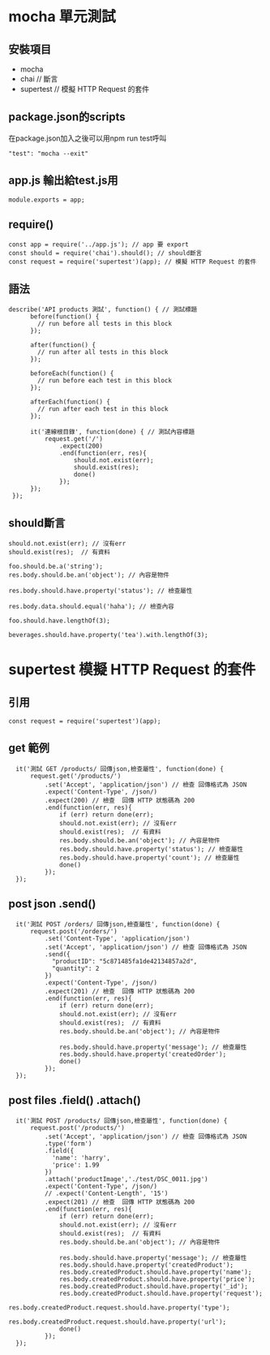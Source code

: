 # mocha 單元測試
## 安裝項目
- mocha
- chai // 斷言
- supertest // 模擬 HTTP Request 的套件

## package.json的scripts
在package.json加入之後可以用npm run test呼叫

    "test": "mocha --exit"

## app.js 輸出給test.js用
    module.exports = app;
    
## require()
    const app = require('../app.js'); // app 要 export
    const should = require('chai').should(); // should斷言
    const request = require('supertest')(app); // 模擬 HTTP Request 的套件
    
## 語法
    describe('API products 測試', function() { // 測試標題
          before(function() {
            // run before all tests in this block
          });
        
          after(function() {
            // run after all tests in this block
          });
        
          beforeEach(function() {
            // run before each test in this block
          });
        
          afterEach(function() {
            // run after each test in this block
          });
          
          it('連線根目錄', function(done) { // 測試內容標題
              request.get('/')            
                  .expect(200)
                  .end(function(err, res){
                      should.not.exist(err);
                      should.exist(res);
                      done()
                  });
          });
     });
## should斷言
    should.not.exist(err); // 沒有err
    should.exist(res);  // 有資料
    
    foo.should.be.a('string');
    res.body.should.be.an('object'); // 內容是物件
    
    res.body.should.have.property('status'); // 檢查屬性
    
    res.body.data.should.equal('haha'); // 檢查內容
    
    foo.should.have.lengthOf(3);
    
    beverages.should.have.property('tea').with.lengthOf(3);
    
# supertest 模擬 HTTP Request 的套件

## 引用
    const request = require('supertest')(app);
    
## get 範例
      it('測試 GET /products/ 回傳json,檢查屬性', function(done) {
          request.get('/products/')   
              .set('Accept', 'application/json') // 檢查 回傳格式為 JSON
              .expect('Content-Type', /json/) 
              .expect(200) // 檢查  回傳 HTTP 狀態碼為 200
              .end(function(err, res){
                  if (err) return done(err);
                  should.not.exist(err); // 沒有err
                  should.exist(res);  // 有資料
                  res.body.should.be.an('object'); // 內容是物件
                  res.body.should.have.property('status'); // 檢查屬性
                  res.body.should.have.property('count'); // 檢查屬性
                  done()
              });
      });

## post json .send()
      it('測試 POST /orders/ 回傳json,檢查屬性', function(done) {
          request.post('/orders/')  
              .set('Content-Type', 'application/json') 
              .set('Accept', 'application/json') // 檢查 回傳格式為 JSON
              .send({
                "productID": "5c871485fa1de42134857a2d",
                "quantity": 2
              })
              .expect('Content-Type', /json/) 
              .expect(201) // 檢查  回傳 HTTP 狀態碼為 200
              .end(function(err, res){
                  if (err) return done(err);
                  should.not.exist(err); // 沒有err
                  should.exist(res);  // 有資料
                  res.body.should.be.an('object'); // 內容是物件
    
                  res.body.should.have.property('message'); // 檢查屬性              
                  res.body.should.have.property('createdOrder');            
                  done()
              });
      });

## post files .field() .attach()

      it('測試 POST /products/ 回傳json,檢查屬性', function(done) {
          request.post('/products/')   
              .set('Accept', 'application/json') // 檢查 回傳格式為 JSON
              .type('form')
              .field({
                'name': 'harry',
                'price': 1.99
              })
              .attach('productImage','./test/DSC_0011.jpg')
              .expect('Content-Type', /json/) 
              // .expect('Content-Length', '15') 
              .expect(201) // 檢查  回傳 HTTP 狀態碼為 200
              .end(function(err, res){
                  if (err) return done(err);
                  should.not.exist(err); // 沒有err
                  should.exist(res);  // 有資料
                  res.body.should.be.an('object'); // 內容是物件
    
                  res.body.should.have.property('message'); // 檢查屬性              
                  res.body.should.have.property('createdProduct');           
                  res.body.createdProduct.should.have.property('name');     
                  res.body.createdProduct.should.have.property('price');   
                  res.body.createdProduct.should.have.property('_id');   
                  res.body.createdProduct.should.have.property('request'); 
                  res.body.createdProduct.request.should.have.property('type'); 
                  res.body.createdProduct.request.should.have.property('url'); 
                  done()
              });
      });